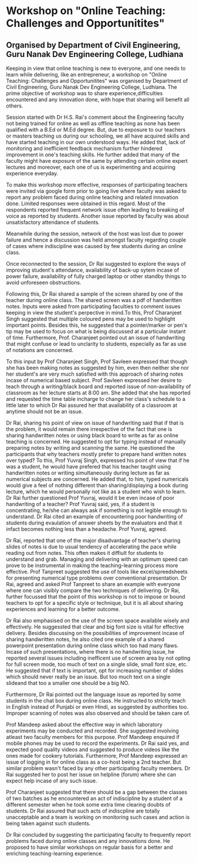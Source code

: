 # Workshop on "Online Teaching: Challenges and Opportunitites" 
## Organised by Department of Civil Engineering, Guru Nanak Dev Engineering College, Ludhiana

Keeping in view that online teaching is new to everyone,
and one needs to learn while delivering, like an entrepreneur, 
a workshop on "Online Teaching: Challenges and Opportunitites" 
was organised by Department of Civil Engineering, 
Guru Nanak Dev Engineering College, Ludhiana.
The prime objective of workshop was to share experience,difficulties encountered 
and any innovation done, with hope that sharing will benefit all others. 

Session started with Dr H.S. Rai's comment about the Engineering 
faculty not being trained for online as well as offline teaching as 
none has been qualified with a B.Ed or M.Ed degree.
But, due to exposure to our teachers or masters teaching us during our schooling,
we all have acquired skills and have started teaching in our own understood ways. 
He added that, lack of monitoring and inefficient feedback mechanism 
further hindered improvement in one's teaching skills. 
He further added that many of the faculty might have exposure of the same by 
attending certain online expert lectures and moreover, each one of us is 
experimenting and acquiring experience everyday. 

To make this workshop more effective, responses of participating teachers 
were invited via google form prior to going live where faculty was asked to 
report any problem faced during online teaching and related innovation done.
Limited responses were obtained in this regard. Most of the respondents reported 
frequent network issue often leading to breaking of voice as reported by students. 
Another issue reported by faculty was about unsatisfactory attendance of students.

Meanwhile during the session, network of the host was lost due to power failure 
and hence a discussion was held amongst faculty regarding couple of cases where 
indiscipline was caused by few students during an online class.

Once reconnected to the session, Dr Rai suggested to explore the ways of 
improving student's attendance, availability of back-up sytem incase of power failure, 
availability of fully charged laptop or other standby things to avoid unforeseen obstructions.

Following this, Dr Rai shared a sample of the screen shared by one of the teacher during online class.
The shared screen was a pdf of handwritten notes. Inputs were asked from participating faculties to comment issues
keeping in view the student's perpective in mind.To this, Prof Charanjeet Singh suggested that multiple coloured
pens may be used to highlight important points. Besides this, he suggested that a pointer/marker
or pen's tip may be used to focus on what is being discussed at a particular instant of time.
Furthermore, Prof. Charanjeet pointed out an issue of handwriting that might confuse or lead to
unclarity to students, especially as far as use of notations are concerned.

To this input by Prof Charanjeet Singh, Prof Savleen expressed that though she has been making notes
as suggested by him, even then neither she nor her student's are very much satisfied with this approach
of sharing notes incase of numerical based subject. Prof Savleen expressed her desire to teach through a 
writing/black board and reported issue of non-availability of classroom as her lecture starts at 8:00 am. 
She added that she has reported and requested the time table incharge to change her class's schedule
to a little later to which Dr Rai assured her that availability of a classroom at anytime should not be an issue.

Dr Rai, sharing his point of view on issue of handwriting said that if that is the problem, 
it would remain there irrespective of the fact that one is sharing handwritten notes or
using black board to write as far as online teaching is concerned. He suggested to opt 
for typing instead of manually preparing notes by writing and scanning the same.
He questioned the participants that why teachers mostly prefer to prepare hand written notes over typed? 
To this, Prof Yuvraj Singh, expressed his point of view that if he was a student, he would have prefered
that his teacher taught using handwritten notes or writing simultaneously during lecture as far as 
numerical subjects are concerned. He added that, to him, typed numericals would give a feel of nothing
different than sharing/displaying a book during lecture, which he would personally not like
as a student who wish to learn. Dr Rai further questioned Prof Yuvraj, would it be even incase
of poor handwriting of a teacher? Prof Yuvraj said, yes, if a student is concentrating,
he/she can always ask if something is not legible enough to understand. Dr Rai cited an 
example of encountering poor handwriting of students during evaulation of answer sheets by 
the evaluators and that it infact becomes nothing less than a headache. Prof Yuvraj, agreed.

Dr Rai, reported that one of the major disadvantage of teacher's sharing slides of notes
is due to usual tendency of accelerating the pace while reading out from notes. 
This often makes it diffiult for students to understand and grab. Managing and
delivering with an optimum speed can prove to be instrumental in making the 
teaching-learning process more effective. Prof Tanpreet suggested the use of tools 
like excel/spreedsheets for presenting numerical type problems over conventional presentation. 
Dr Rai, agreed and asked Prof Tanpreet to share an example with everyone where one can visibly
compare the two techniques of delivering. Dr Rai, further focussed that the point of this workshop
is not to impose or bound teachers to opt for a specific style or technique, 
but it is all about sharing experiences and learning for a better outcome.

Dr Rai also emphasised on the use of the screen space available wisely and effectively.
He suggessted that clear and big font size is vital for effective delivery. 
Besides discussing on the possibilities of improvement incase of sharing handwritten notes,
he also cited one example of a shared powerpoint presentation during online class which too had many flaws.
Incase of such presentations, where there is no handwriting issue, he reported several issues 
including inefficent use of screen area by not opting for full screen mode, too much of text on a single slide,
small font size, etc. He suggested that if text is important, opt for increasing number of slides which 
should never really be an issue. But too much text on a single slideand that too a smaller one should be a big NO.

Furthermore, Dr Rai pointed out the language issue as reported by some students in the chat box during online class.
He instructed to strictly teach in English instead of Punjabi or even Hindi, as suggested by authorities too.
Improper scanning of notes was also observed and should be taken care of.

Prof Mandeep asked about the effective way in which laboratory experiments may be conducted and recorded.
She suggested involving atleast two faculty members for this purpose. Prof Mandeep enquired if mobile 
phones may be used to record the experiments. Dr Rai said yes, and expected good quality videos and 
suggested to produce videos like the ones made for cookery tutorials.
Furthermore, Prof Mandeep expressed an issue of logging in for online class as a co-host being a 2nd teacher.
But similar problem wasn't faced by any other participating faculty members.
Dr Rai suggested her to post her issue on helpline (forum) where she can expect help incase of any such issue.

Prof Charanjeet suggested that there should be a gap between the classes of two batches as he encountered an act of
indiscipline by a student of a different semester when he took some extra time clearing doubts of students.
Dr Rai assured that such acts of indiscpline are totally unacceptable and a team is working on monitoring such
cases and action is being taken against such students.

Dr Rai concluded by suggesting the participating faculty to frequently report problems faced during online classes
and any innovations done. He proposed to have similar workshops on regular basis for a better and enriching teaching-learning experience. 














